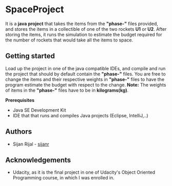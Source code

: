 # SpaceProject
It is a **java project** that takes the items from the **"phase-"** files provided, and stores the items in a collectible of one of the two rockets **U1** or **U2**. After storing the items, it runs the simulation to estimate the budget required for the number of rockets that would take all the items to space.

## Getting started
Load up the project in one of the java compatible IDEs, and compile and run the project that should by default contain the **"phase-"** files. You are free to change the items and their respective weights in **"phase-"** files to have the program estimate the budget with respect to the change.
**Note:** The weights of items in the **"phase-"** files have to be in **kilograms(kg)**.

**Prerequisites**
  - Java SE Development Kit
  - IDE that that runs and compiles Java projects (Eclipse, IntelliJ,..)
  
## Authors
  * Sijan Rijal - [sijanr](https://github.com/sijanr)

## Acknowledgements
  - Udacity, as it is the final project in one of Udacity's Object Oriented Programming course, in which I was enrolled in.
